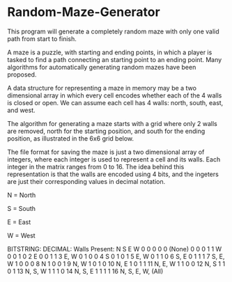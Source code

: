 # Random-Maze-Generator
This program will generate a completely random maze with only one valid path from start to finish.

A maze is a puzzle, with starting and ending points, in which a player is tasked to find a path connecting an starting point to an ending point. Many algorithms for automatically generating random mazes have been proposed.

A data structure for representing a maze in memory may be a two dimensional array in which every cell encodes whether each of the 4 walls is closed or open. We can assume each cell has 4 walls: north, south, east, and west.

The algorithm for generating a maze starts with a grid where only 2 walls are removed, north for the starting position, and south for the ending position, as illustrated in the 6x6 grid below.

The file format for saving the maze is just a two dimensional array of integers, where each integer is used to represent a cell and its walls. Each integer in the matrix ranges from 0 to 16. The idea behind this representation is that the walls are encoded using 4 bits, and the ingeters are just their corresponding values in decimal notation.

N = North

S = South

E = East

W = West

BITSTRING:      DECIMAL:      Walls Present:
N S E W
0 0 0 0         0             (None)
0 0 0 1         1             W
0 0 1 0         2             E
0 0 1 1         3             E, W
0 1 0 0         4             S
0 1 0 1         5             E, W
0 1 1 0         6             S, E
0 1 1 1         7             S, E, W
1 0 0 0         8             N
1 0 0 1         9             N, W
1 0 1 0         10            N, E
1 0 1 1         11            N, E, W
1 1 0 0         12            N, S
1 1 0 1         13            N, S, W
1 1 1 0         14            N, S, E
1 1 1 1         16            N, S, E, W, (All)

